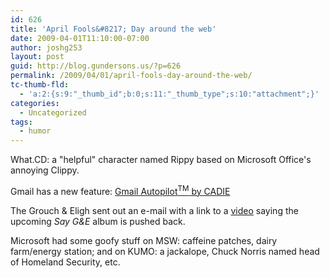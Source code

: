 ```yaml
---
id: 626
title: 'April Fools&#8217; Day around the web'
date: 2009-04-01T11:10:00-07:00
author: joshg253
layout: post
guid: http://blog.gundersons.us/?p=626
permalink: /2009/04/01/april-fools-day-around-the-web/
tc-thumb-fld:
  - 'a:2:{s:9:"_thumb_id";b:0;s:11:"_thumb_type";s:10:"attachment";}'
categories:
  - Uncategorized
tags:
  - humor
---
```

What.CD: a "helpful" character named Rippy based on Microsoft Office's annoying Clippy.

Gmail has a new feature: <a href="https://mail.google.com/mail/help/autopilot/index.html">Gmail Autopilot<sup>TM</sup> by CADIE</a>

The Grouch &amp; Eligh sent out an e-mail with a link to a <a href="https://www.youtube.com/watch?v=QtNmur4IsU8">video</a> saying the upcoming <em>Say G&amp;E</em> album is pushed back.

Microsoft had some goofy stuff on MSW: caffeine patches, dairy farm/energy station; and on KUMO: a jackalope, Chuck Norris named head of Homeland Security, etc.